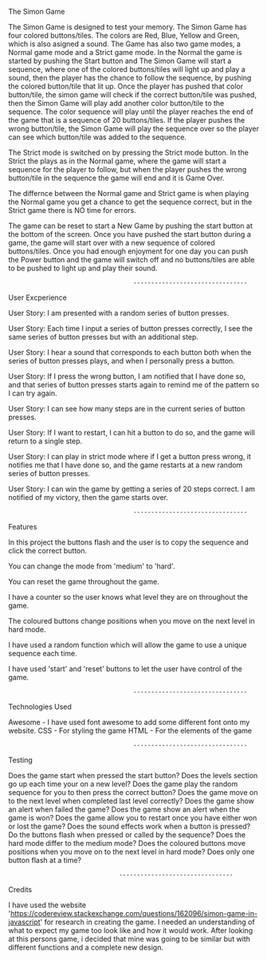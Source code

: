 The Simon Game

The Simon Game is designed to test your memory. The Simon Game has four colored buttons/tiles. The colors are Red, Blue,
Yellow and Green, which is also asigned a sound. The Game has also two game modes, a Normal game mode and a Strict
game mode. In the Normal the game is started by pushing the Start button and The Simon Game will start a sequence, 
where one of the colored buttons/tiles will light up and play a sound, then the player has the chance to follow the sequence,
by pushing the colored button/tile that lit up. Once the player has pushed that color button/tile, the simon game will check
if the correct button/tile was pushed, then the Simon Game will play add another color button/tile to the sequence. 
The color sequence will play until the player reaches the end of the game that is a sequence of 20 buttons/tiles. 
If the player pushes the wrong button/tile, the Simon Game will play the sequence over so the player can see which
button/tile was added to the sequence.

The Strict mode is switched on by pressing the Strict mode button. In the Strict the plays as in the Normal game, where the 
game will start a sequence for the player to follow, but when the player pushes the wrong button/tile in the sequence the 
game will end and it is Game Over. 

The differnce between the Normal game and Strict game is when playing the Normal game you get a chance to get the sequence correct,
but in the Strict game there is NO time for errors.

The game can be reset to start a New Game by pushing the start button at the bottom of the screen. Once you have pushed the start button during
a game, the game will start over with a new sequence of colored buttons/tiles. Once you had enough enjoyment for one day you can push the Power 
button and the game will switch off and no buttons/tiles are able to be pushed to light up and play their sound.


                                       --------------------------------

User Excperience

User Story: I am presented with a random series of button presses.

User Story: Each time I input a series of button presses correctly, I see the same series of button presses but with an
additional step.

User Story: I hear a sound that corresponds to each button both when the series of button presses plays, and when I 
personally press a button.

User Story: If I press the wrong button, I am notified that I have done so, and that series of button presses starts again
to remind me of the pattern so I can try again.

User Story: I can see how many steps are in the current series of button presses.

User Story: If I want to restart, I can hit a button to do so, and the game will return to a single step.

User Story: I can play in strict mode where if I get a button press wrong, it notifies me that I have done so, and the game
restarts at a new random series of button presses.

User Story: I can win the game by getting a series of 20 steps correct. I am notified of my victory, then the game starts
over.

                                       --------------------------------


Features

In this project the buttons flash and the user is to copy the sequence and click the correct button.

You can change the mode from 'medium' to 'hard'.

You can reset the game throughout the game.

I have a counter so the user knows what level they are on throughout the game.

The coloured buttons change positions when you move on the next level in hard mode.

I have used a random function which will allow the game to use a unique sequence each time.

I have used 'start' and 'reset' buttons to let the user have control of the game.

                                       --------------------------------


Technologies Used

Awesome - I have used font awesome to add some different font onto my website. CSS - For styling the game HTML - For the
elements of the game

                                       --------------------------------


Testing

Does the game start when pressed the start button?
Does the levels section go up each time your on a new level?
Does the game play the random sequence for you to then press the correct button?
Does the game move on to the next level when completed last level correctly?
Does the game show an alert when failed the game?
Does the game show an alert when the game is won?
Does the game allow you to restart once you have either won or lost the game?
Does the sound effects work when a button is pressed?
Do the buttons flash when pressed or called by the sequence?
Does the hard mode differ to the medium mode?
Does the coloured buttons move positions when you move on to the next level in hard mode?
Does only one button flash at a time?

                                   --------------------------------


Credits

I have used the website 'https://codereview.stackexchange.com/questions/162096/simon-game-in-javascript' for research in
creating the game. I needed an understanding of what to expect my game too look like and how it would work. After looking
at this persons game, i decided that mine was going to be similar but with different functions and a complete new design.